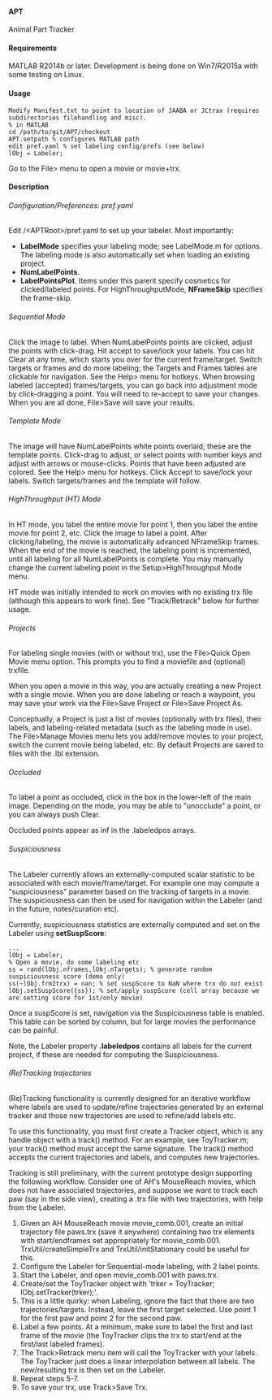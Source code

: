 #### APT
Animal Part Tracker

#### Requirements
MATLAB R2014b or later. Development is being done on Win7/R2015a with some testing on Linux.

#### Usage
```
Modify Manifest.txt to point to location of JAABA or JCtrax (requires subdirectories filehandling and misc). 
% in MATLAB
cd /path/to/git/APT/checkout
APT.setpath % configures MATLAB path 
edit pref.yaml % set labeling config/prefs (see below)
lObj = Labeler;
```

Go to the File> menu to open a movie or movie+trx. 

#### Description

###### Configuration/Preferences: pref.yaml
Edit /\<APTRoot\>/pref.yaml to set up your labeler. Most importantly:

* **LabelMode** specifies your labeling mode; see LabelMode.m for options. The labeling mode is also automatically set when loading an existing project.
* **NumLabelPoints**.
* **LabelPointsPlot**. Items under this parent specify cosmetics for clicked/labeled points. For HighThroughputMode, **NFrameSkip** specifies the frame-skip. 

###### Sequential Mode
Click the image to label. When NumLabelPoints points are clicked, adjust the points with click-drag. Hit accept to save/lock your labels. You can hit Clear at any time, which starts you over for the current frame/target. Switch targets or frames and do more labeling; the Targets and Frames tables are clickable for navigation. See the Help> menu for hotkeys. When browsing labeled (accepted) frames/targets, you can go back into adjustment mode by click-dragging a point. You will need to re-accept to save your changes. When you are all done, File>Save will save your results.

###### Template Mode
The image will have NumLabelPoints white points overlaid; these are the template points. Click-drag to adjust, or select points with number keys and adjust with arrows or mouse-clicks. Points that have been adjusted are colored. See the Help> menu for hotkeys. Click Accept to save/lock your labels. Switch targets/frames and the template will follow. 

###### HighThroughput (HT) Mode
In HT mode, you label the entire movie for point 1, then you label the entire movie for point 2, etc. Click the image to label a point. After clicking/labeling, the movie is automatically advanced NFrameSkip frames. When the end of the movie is reached, the labeling point is incremented, until all labeling for all NumLabelPoints is complete. You may manually change the current labeling point in the Setup>HighThroughput Mode menu.

HT mode was initially intended to work on movies with no existing trx file (although this appears to work fine). See "Track/Retrack" below for further usage.

###### Projects
For labeling single movies (with or without trx), use the File>Quick Open Movie menu option. This prompts you to find a moviefile and (optional) trxfile.

When you open a movie in this way, you are actually creating a new Project with a single movie. When you are done labeling or reach a waypoint, you may save your work via the File>Save Project or File>Save Project As.

Conceptually, a Project is just a list of movies (optionally with trx files), their labels, and labeling-related metadata (such as the labeling mode in use). The File>Manage Movies menu lets you add/remove movies to your project, switch the current movie being labeled, etc. By default Projects are saved to files with the .lbl extension.

###### Occluded
To label a point as occluded, click in the box in the lower-left of the main image. Depending on the mode, you may be able to "unocclude" a point, or you can always push Clear.

Occluded points appear as inf in the .labeledpos arrays.

###### Suspiciousness
The Labeler currently allows an externally-computed scalar statistic to be associated with each movie/frame/target. For example one may compute a "suspiciousness" parameter based on the tracking of targets in a movie. The suspiciousness can then be used for navigation within the Labeler (and in the future, notes/curation etc).

Currently, suspiciousness statistics are externally computed and set on the Labeler using **setSuspScore**:
    
``` 
...
lObj = Labeler;
% Open a movie, do some labeling etc
ss = rand(lObj.nframes,lObj.nTargets); % generate random suspiciousness score (demo only)
ss(~lObj.frm2trx) = nan; % set suspScore to NaN where trx do not exist
lObj.setSuspScore({ss}); % set/apply suspScore (cell array because we are setting score for 1st/only movie) 
```

Once a suspScore is set, navigation via the Suspiciousness table is enabled. This table can be sorted by column, but for large movies the performance can be painful.

Note, the Labeler property **.labeledpos** contains all labels for the current project, if these are needed for computing the Suspiciousness. 

###### (Re)Tracking trajectories
(Re)Tracking functionality is currently designed for an iterative workflow where labels are used to update/refine trajectories generated by an external tracker and those new trajectories are used to refine/add labels etc.

To use this functionality, you must first create a Tracker object, which is any handle object with a track() method. For an example, see ToyTracker.m; your track() method must accept the same signature. The track() method accepts the current trajectories and labels, and computes new trajectories.

Tracking is still preliminary, with the current prototype design supporting the following workflow. Consider one of AH's MouseReach movies, which does not have associated trajectories, and suppose we want to track each paw (say in the side view), creating a .trx file with two trajectories, with help from the Labeler.

1. Given an AH MouseReach movie movie_comb.001, create an initial trajectory file paws.trx (save it anywhere) containing two trx elements with start/endframes set appropriately for movie_comb.001. TrxUtil/createSimpleTrx and TrxUtil/initStationary could be useful for this.
2. Configure the Labeler for Sequential-mode labeling, with 2 label points.
3. Start the Labeler, and open movie_comb.001 with paws.trx.
4. Create/set the ToyTracker object with 'trker = ToyTracker; lObj.setTracker(trker);'.
5. This is a little quirky: when Labeling, ignore the fact that there are two trajectories/targets. Instead, leave the first target selected. Use point 1 for the first paw and point 2 for the second paw. 
6. Label a few points. At a minimum, make sure to label the first and last frame of the movie (the ToyTracker clips the trx to start/end at the first/last labeled frames).
7. The Track>Retrack menu item will call the ToyTracker with your labels. The ToyTracker just does a linear interpolation between all labels. The new/resulting trx is then set on the Labeler.
8. Repeat steps 5-7.
9. To save your trx, use Track>Save Trx.


